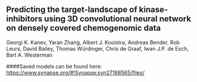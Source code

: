 ## Predicting the target-landscape of kinase-inhibitors using 3D convolutional neural network on densely covered chemogenomic data
Georgi K. Kanev, Yaran Zhang, Albert J. Kooistra, Andreas Bender, Rob Leurs, David Bailey, Thomas Würdinger, Chris de Graaf, Iwan J.P. de Esch, Bart A. Westerman

####Saved models can be found here:
https://www.synapse.org/#!Synapse:syn27188565/files/
